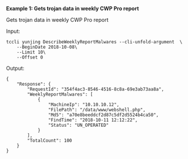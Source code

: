 **Example 1: Gets trojan data in weekly CWP Pro report**

Gets trojan data in weekly CWP Pro report

Input: 

```
tccli yunjing DescribeWeeklyReportMalwares --cli-unfold-argument  \
    --BeginDate 2018-10-08\
    --Limit 10\
    --Offset 0
```

Output: 
```
{
    "Response": {
        "RequestId": "354f4ac3-8546-4516-8c8a-69e3ab73aa8a",
        "WeeklyReportMalwares": [
            {
                "MachineIp": "10.10.10.12",
                "FilePath": "/data/www/webshell.php",
                "Md5": "a70e8beeddcf2d87c5df2d5524b4ca50",
                "FindTime": "2018-10-11 12:12:22",
                "Status": "UN_OPERATED"
            }
        ],
        "TotalCount": 100
    }
}
```

